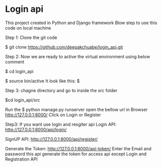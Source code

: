 
# Login api 

This project created in Python and  Django framework
Blow step to use this code on local machine

Step 1:
Clone the git code

$ git clone https://github.com/deepakchuabe/login_api.git


Step 2:
Now we are ready to active the virtual environment using below comment

$ cd login_api

$ source bin/active
   It look like this:
   <login-api>$
   
Step 3:
chagne directory and go to inside the src folder

$cd login_api/src

Run the 
$ python manage.py runserver
 open the bellow url in Browser
http://127.0.0.1:8000/
Click on Login or Register 

Step3: If you want use login and resgiter api 
Login API:
http://127.0.0.1:8000/api/login/

SignUP API:
http://127.0.0.1:8000/api/register/

Generate the Token:
http://127.0.0.1:8000/api-token/
Enter the Email and password this api generate the token for access api except Login and Registration API
